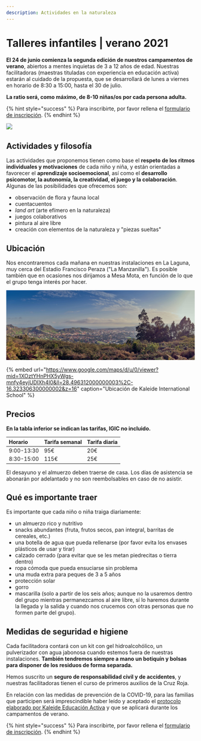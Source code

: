 ```yaml
---
description: Actividades en la naturaleza
---
```


# Talleres infantiles \| verano 2021

**El 24 de junio comienza la segunda edición de nuestros campamentos de verano**, abiertos a mentes inquietas de 3 a 12 años de edad. Nuestras facilitadoras \(maestras tituladas con experiencia en educación activa\) estarán al cuidado de la propuesta, que se desarrollará de lunes a viernes en horario de 8:30 a 15:00, hasta el 30 de julio. 

**La ratio será, como máximo, de 8-10 niñas/os por cada persona adulta.**

{% hint style="success" %}
Para inscribirte, por favor rellena el [formulario de inscripción](https://docs.google.com/forms/d/e/1FAIpQLSc40F1ZH87-5l9027sS50HJMuBxqjVzsovuffph_dRGtfrN7A/viewform?usp=sf_link).
{% endhint %}

![](.gitbook/assets/pintura%20%281%29.jpg)

## Actividades y filosofía

Las actividades que proponemos tienen como base el **respeto de los ritmos individuales y motivaciones** de cada niño y niña, y están orientadas a favorecer el **aprendizaje socioemocional**, así como el **desarrollo psicomotor, la autonomía, la creatividad, el juego y la colaboración**. Algunas de las posibilidades que ofrecemos son:

* observación de flora y fauna local
* cuentacuentos
* _land art_ \(arte efímero en la naturaleza\)
* juegos colaborativos
* pintura al aire libre
* creación con elementos de la naturaleza y "piezas sueltas"

## Ubicación

Nos encontraremos cada mañana en nuestras instalaciones en La Laguna, muy cerca del Estadio Francisco Peraza \("La Manzanilla"\). Es posible también que en ocasiones nos dirijamos a Mesa Mota, en función de lo que el grupo tenga interés por hacer. 

![](.gitbook/assets/mesa-mota.jpg)

{% embed url="https://www.google.com/maps/d/u/0/viewer?mid=1XOztYHnPHX5yWgs-mnfy4eyjUDIXh4I0&ll=28.496312000000003%2C-16.323306300000002&z=16" caption="Ubicación de Kaleide International School" %}

## Precios

**En la tabla inferior se indican las tarifas, IGIC no incluido.**

| Horario | Tarifa semanal | Tarifa diaria |
| :--- | :--- | :--- |
| 9:00-13:30 | 95€ | 20€ |
| 8:30-15:00 | 115€ | 25€ |

El desayuno y el almuerzo deben traerse de casa. Los días de asistencia se abonarán por adelantado y no son reembolsables en caso de no asistir.

## Qué es importante traer

Es importante que cada niño o niña traiga diariamente:

* un almuerzo rico y nutritivo 
* snacks abundantes \(fruta, frutos secos, pan integral, barritas de cereales, etc.\)
* una botella de agua que pueda rellenarse \(por favor evita los envases plásticos de usar y tirar\)
* calzado cerrado \(para evitar que se les metan piedrecitas o tierra dentro\)
* ropa cómoda que pueda ensuciarse sin problema
* una muda extra para peques de 3 a 5 años
* protección solar
* gorro
* mascarilla \(solo a partir de los seis años; aunque no la usaremos dentro del grupo mientras permanezcamos al aire libre, sí lo haremos durante la llegada y la salida y cuando nos crucemos con otras personas que no formen parte del grupo\).

## Medidas de seguridad e higiene

Cada facilitadora contará con un kit con gel hidroalcohólico, un pulverizador con agua jabonosa cuando estemos fuera de nuestras instalaciones. **También tendremos siempre a mano un botiquín y bolsas para disponer de los residuos de forma separada.**

Hemos suscrito un **seguro de responsabilidad civil y de accidentes**, y nuestras facilitadoras tienen el curso de primeros auxilios de la Cruz Roja. 

En relación con las medidas de prevención de la COVID-19, para las familias que participen será imprescindible haber leído y aceptado el [protocolo elaborado por Kaleide Educación Activa](protocolo-para-la-prevencion-de-la-covid-19.md) y que se aplicará durante los campamentos de verano.

{% hint style="success" %}
Para inscribirte, por favor rellena el [formulario de inscripción](https://docs.google.com/forms/d/e/1FAIpQLSc40F1ZH87-5l9027sS50HJMuBxqjVzsovuffph_dRGtfrN7A/viewform?usp=sf_link).
{% endhint %}




